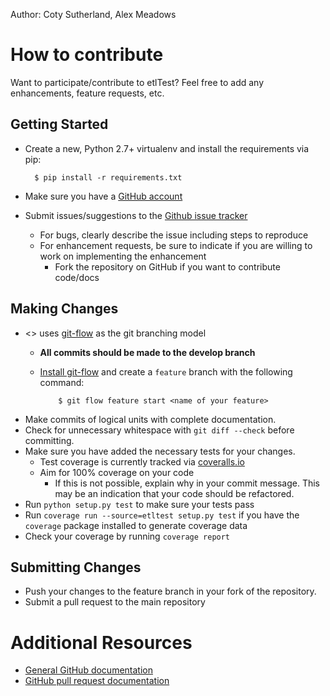 Author:  Coty Sutherland, Alex Meadows

# How to contribute

Want to participate/contribute to etlTest?  Feel free to add any enhancements, feature requests, etc.

## Getting Started

* Create a new, Python 2.7+ virtualenv and install the requirements via pip:

        $ pip install -r requirements.txt

* Make sure you have a [GitHub account](https://github.com/signup/free)
* Submit issues/suggestions to the [Github issue tracker](https://github.com/OpenDataAlex/etlTest/issues)
  * For bugs, clearly describe the issue including steps to reproduce
  * For enhancement requests, be sure to indicate if you are willing to work on implementing the enhancement
    * Fork the repository on GitHub if you want to contribute code/docs

## Making Changes

* <<etlTest>> uses [git-flow](http://nvie.com/posts/a-successful-git-branching-model/) as the git branching model
  * **All commits should be made to the develop branch**
  * [Install git-flow](https://github.com/nvie/gitflow) and create a `feature` branch with the following command:

            $ git flow feature start <name of your feature>

* Make commits of logical units with complete documentation.
* Check for unnecessary whitespace with `git diff --check` before committing.
* Make sure you have added the necessary tests for your changes.
  * Test coverage is currently tracked via [coveralls.io](https://coveralls.io/r/OpenDataAlex/etlTest?branch=develop)
  * Aim for 100% coverage on your code
    * If this is not possible, explain why in your commit message. This may be an indication that your code should be refactored.
* Run `python setup.py test` to make sure your tests pass
* Run `coverage run --source=etltest setup.py test` if you have the `coverage` package installed to generate coverage data
* Check your coverage by running `coverage report`

## Submitting Changes

* Push your changes to the feature branch in your fork of the repository.
* Submit a pull request to the main repository

# Additional Resources

* [General GitHub documentation](http://help.github.com/)
* [GitHub pull request documentation](http://help.github.com/send-pull-requests/)
